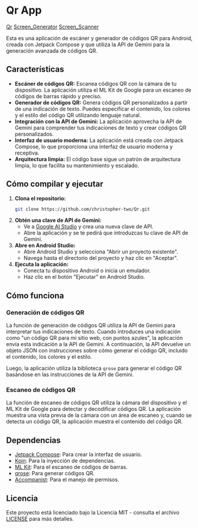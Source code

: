 # Qr App

[Qr](Qr.png)
[Screen_Generator](Screen_Generator.png)
[Screen_Scanner](Screen_Scanner.png)

Esta es una aplicación de escáner y generador de códigos QR para Android, creada con Jetpack Compose y que utiliza la API de Gemini para la generación avanzada de códigos QR.

## Características

*   **Escáner de códigos QR:** Escanea códigos QR con la cámara de tu dispositivo. La aplicación utiliza el ML Kit de Google para un escaneo de códigos de barras rápido y preciso.
*   **Generador de códigos QR:** Genera códigos QR personalizados a partir de una indicación de texto. Puedes especificar el contenido, los colores y el estilo del código QR utilizando lenguaje natural.
*   **Integración con la API de Gemini:** La aplicación aprovecha la API de Gemini para comprender tus indicaciones de texto y crear códigos QR personalizados.
*   **Interfaz de usuario moderna:** La aplicación está creada con Jetpack Compose, lo que proporciona una interfaz de usuario moderna y receptiva.
*   **Arquitectura limpia:** El código base sigue un patrón de arquitectura limpia, lo que facilita su mantenimiento y escalado.

## Cómo compilar y ejecutar

1.  **Clona el repositorio:**
    ```bash
    git clone https://github.com/christopher-two/Qr.git
    ```
2.  **Obtén una clave de API de Gemini:**
    *   Ve a [Google AI Studio](https://aistudio.google.com/) y crea una nueva clave de API.
    *   Abre la aplicación y se te pedirá que introduzcas tu clave de API de Gemini.
3.  **Abre en Android Studio:**
    *   Abre Android Studio y selecciona "Abrir un proyecto existente".
    *   Navega hasta el directorio del proyecto y haz clic en "Aceptar".
4.  **Ejecuta la aplicación:**
    *   Conecta tu dispositivo Android o inicia un emulador.
    *   Haz clic en el botón "Ejecutar" en Android Studio.

## Cómo funciona

### Generación de códigos QR

La función de generación de códigos QR utiliza la API de Gemini para interpretar tus indicaciones de texto. Cuando introduces una indicación como "un código QR para mi sitio web, con puntos azules", la aplicación envía esta indicación a la API de Gemini. A continuación, la API devuelve un objeto JSON con instrucciones sobre cómo generar el código QR, incluido el contenido, los colores y el estilo.

Luego, la aplicación utiliza la biblioteca `qrose` para generar el código QR basándose en las instrucciones de la API de Gemini.

### Escaneo de códigos QR

La función de escaneo de códigos QR utiliza la cámara del dispositivo y el ML Kit de Google para detectar y decodificar códigos QR. La aplicación muestra una vista previa de la cámara con un área de escaneo y, cuando se detecta un código QR, la aplicación muestra el contenido del código QR.

## Dependencias

*   [Jetpack Compose](https://developer.android.com/jetpack/compose): Para crear la interfaz de usuario.
*   [Koin](https://insert-koin.io/): Para la inyección de dependencias.
*   [ML Kit](https://developers.google.com/ml-kit): Para el escaneo de códigos de barras.
*   [qrose](https://github.com/alexzhirkevich/qrose): Para generar códigos QR.
*   [Accompanist](https://google.github.io/accompanist/): Para el manejo de permisos.

## Licencia

Este proyecto está licenciado bajo la Licencia MIT - consulta el archivo [LICENSE](LICENSE) para más detalles.